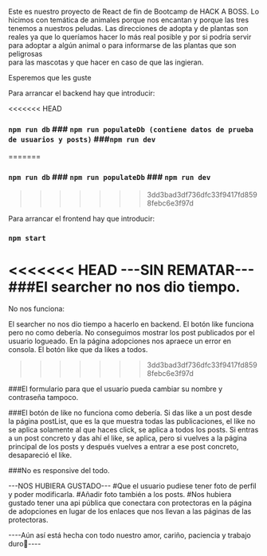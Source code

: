 Este es nuestro proyecto de React de fin de Bootcamp de HACK A BOSS.
Lo hicimos con temática de animales porque nos encantan y porque las tres tenemos a nuestros peludas.
Las direcciones de adopta y de plantas son reales ya que lo queríamos hacer lo más real posible
y por si podría servir para adoptar a algún animal o para informarse de las plantas que son peligrosas  
para las mascotas y que hacer en caso de que las ingieran.

Esperemos que les guste

Para arrancar el backend hay que introducir:

<<<<<<< HEAD
### `npm run db` ### `npm run populateDb (contiene datos de prueba de usuarios y posts)` ###`npm run dev`
=======
### `npm run db` ### `npm run populateDb` ### `npm run dev`
>>>>>>> 3dd3bad3df736dfc33f9417fd8598febc6e3f97d

Para arrancar el frontend hay que introducir:

### `npm start`

<<<<<<< HEAD
---SIN REMATAR---
###El searcher no nos dio tiempo.
=======
No nos funciona:

El searcher no nos dio tiempo a hacerlo en backend.
El botón like funciona pero no como debería.
No conseguimos mostrar los post publicados por el usuario logueado.
En la página adopciones nos apraece un error en consola.
El botón like que da likes a todos.
>>>>>>> 3dd3bad3df736dfc33f9417fd8598febc6e3f97d

###El formulario para que el usuario pueda cambiar su nombre y contraseña tampoco.

###El botón de like no funciona como debería. Si das like a un post desde la página postList, que es la que muestra todas las publicaciones, el like no se aplica solamente al que haces click, se aplica a todos los posts. Si entras a un post concreto y das ahí el like, se aplica, pero si vuelves a la página principal de los posts y después vuelves a entrar a ese post concreto, desapareció el like.

###No es responsive del todo.

---NOS HUBIERA GUSTADO---
#Que el usuario pudiese tener foto de perfil y poder modificarla.
#Añadir foto también a los posts.
#Nos hubiera gustado tener una api pública que conectara con protectoras en la página de adopciones
en lugar de los enlaces que nos llevan a las páginas de las protectoras.

----Aún así está hecha con todo nuestro amor, cariño, paciencia y trabajo duro🤍----
